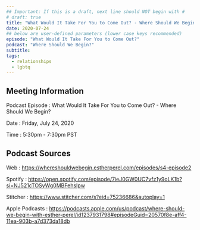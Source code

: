 ```yaml
---
## Important: If this is a draft, next line should NOT begin with #
# draft: true
title: "What Would It Take For You to Come Out? - Where Should We Begin?"
date: 2020-07-24
## below are user-defined parameters (lower case keys recommended)
episode: "What Would It Take For You to Come Out?"
podcast: "Where Should We Begin?"
subtitle:
tags:
  - relationships
  - lgbtq
---
```


## Meeting Information

Podcast Episode
:   What Would It Take For You to Come Out? - Where Should We Begin?

Date
:   Friday, July 24, 2020

Time
:   5:30pm - 7:30pm PST

## Podcast Sources

Web
:   https://whereshouldwebegin.estherperel.com/episodes/s4-episode2

Spotify
:   https://open.spotify.com/episode/7ieJ0GW0UC7vfz1y9oLK1b?si=NJ521cTOSyWg0MBFehsIpw

Stitcher
:   https://www.stitcher.com/s?eid=75236686&autoplay=1

Apple Podcasts
:   https://podcasts.apple.com/us/podcast/where-should-we-begin-with-esther-perel/id1237931798#episodeGuid=20570f8e-aff4-11ea-903b-a7d373da18db

